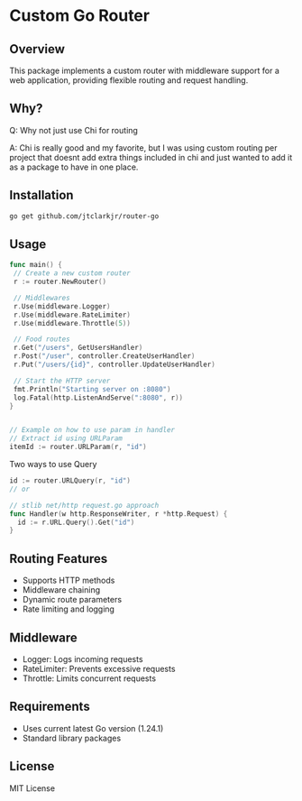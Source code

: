 # Custom Go Router

## Overview
This package implements a custom router with middleware support for a web application, providing flexible routing and request handling.

## Why?
Q: Why not just use Chi for routing

A: Chi is really good and my favorite, but I was using custom routing per project that doesnt add extra things included in chi and just wanted to add it as a package to have in one place.

## Installation

```bash
go get github.com/jtclarkjr/router-go
```

## Usage

```go
func main() {
 // Create a new custom router
 r := router.NewRouter()

 // Middlewares
 r.Use(middleware.Logger)
 r.Use(middleware.RateLimiter)
 r.Use(middleware.Throttle(5))

 // Food routes
 r.Get("/users", GetUsersHandler)
 r.Post("/user", controller.CreateUserHandler)
 r.Put("/users/{id}", controller.UpdateUserHandler)

 // Start the HTTP server
 fmt.Println("Starting server on :8080")
 log.Fatal(http.ListenAndServe(":8080", r))
}


// Example on how to use param in handler
// Extract id using URLParam
itemId := router.URLParam(r, "id")

```

Two ways to use Query
```go
id := router.URLQuery(r, "id")
// or

// stlib net/http request.go approach
func Handler(w http.ResponseWriter, r *http.Request) {
  id := r.URL.Query().Get("id")
}

```

## Routing Features
- Supports HTTP methods
- Middleware chaining
- Dynamic route parameters
- Rate limiting and logging

## Middleware
- Logger: Logs incoming requests
- RateLimiter: Prevents excessive requests
- Throttle: Limits concurrent requests

## Requirements
- Uses current latest Go version (1.24.1)
- Standard library packages

## License
MIT License
